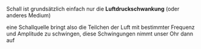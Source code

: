 Schall ist grundsätzlich einfach nur die **Luftdruckschwankung** (oder anderes Medium)

eine Schallquelle bringt also die Teilchen der Luft mit bestimmter Frequenz und Amplitude zu schwingen, diese Schwingungen nimmt unser Ohr dann auf